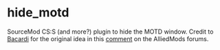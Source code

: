 # hide_motd
SourceMod CS:S (and more?) plugin to hide the MOTD window. Credit to [Bacardi](https://forums.alliedmods.net/member.php?u=67162) for the original idea in this [comment](https://forums.alliedmods.net/showpost.php?p=1993733&postcount=7) on the AlliedMods forums.
